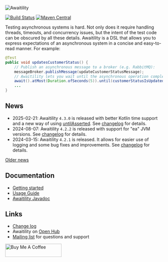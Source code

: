 ![Awaitility](resources/Awaitility_logo_red_small.png) 

[![Build Status](https://github.com/awaitility/awaitility/actions/workflows/ci.yml/badge.svg?branch=master)](https://github.com/awaitility/awaitility/actions/workflows/ci.yml)
[![Maven Central](https://maven-badges.herokuapp.com/maven-central/org.awaitility/awaitility/badge.svg)](https://search.maven.org/#search%7Cgav%7C1%7Cg%3A"org.awaitility"%20AND%20a%3A"awaitility")

Testing asynchronous systems is hard. Not only does it require handling threads, timeouts, and concurrency issues, but the intent of the test code can be obscured by all these details. Awaitility is a DSL that allows you to express expectations of an asynchronous system in a concise and easy-to-read manner. For example:

```java
@Test
public void updatesCustomerStatus() {
    // Publish an asynchronous message to a broker (e.g. RabbitMQ):
    messageBroker.publishMessage(updateCustomerStatusMessage);
    // Awaitility lets you wait until the asynchronous operation completes:
    await().atMost(Duration.ofSeconds(5)).until(customerStatusIsUpdated());
    ...
}
```

## News
* 2025-02-21: Awaitility `4.3.0` is released with better Kotlin time support and a new way of using [untilAsserted](https://github.com/awaitility/awaitility/wiki/Usage#using-assertj-or-fest-assert). See [changelog](https://raw.githubusercontent.com/awaitility/awaitility/master/changelog.txt) for details. 
* 2024-08-07: Awaitility `4.2.2` is released with support for "ea" JVM versions. See [changelog](https://raw.githubusercontent.com/awaitility/awaitility/master/changelog.txt) for details.
* 2024-03-15: Awaitility `4.2.1` is released. It allows for easier use of logging and some bug fixes and improvements. See [changelog](https://raw.githubusercontent.com/awaitility/awaitility/master/changelog.txt) for details.
  
[Older news](https://github.com/awaitility/awaitility/wiki/OldNews)

## Documentation

* [Getting started](https://github.com/awaitility/awaitility/wiki/Getting_started)
* [Usage Guide](https://github.com/awaitility/awaitility/wiki/Usage)
* [Awaitility Javadoc](http://www.javadoc.io/doc/org.awaitility/awaitility/4.3.0)

## Links
* [Change log](https://github.com/awaitility/awaitility/raw/master/changelog.txt)
* Awaitility on [Open Hub](https://www.openhub.net/p/awaitility)
* [Mailing list](http://groups.google.com/group/awaitility) for questions and support

<a href="https://www.buymeacoffee.com/johanhaleby" target="_blank"><img src="https://cdn.buymeacoffee.com/buttons/arial-blue.png" alt="Buy Me A Coffee" style="height: 42px !important;width: 180px !important;" height="42px" width="180px"></a>

